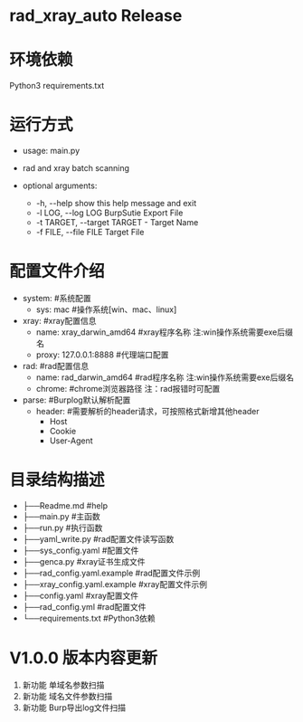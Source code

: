 rad_xray_auto Release
===========================

# 环境依赖
Python3
requirements.txt

# 运行方式
- usage: main.py

- rad and xray batch scanning

- optional arguments:
  - -h, --help            show this help message and exit
  - -l LOG, --log LOG     BurpSutie Export File
  - -t TARGET, --target TARGET
                        - Target Name
  - -f FILE, --file FILE  Target File


# 配置文件介绍
- system:                                       #系统配置
  - sys: mac                                    #操作系统[win、mac、linux]
- xray:                                         #xray配置信息
  - name: xray_darwin_amd64                     #xray程序名称 注:win操作系统需要exe后缀名
  - proxy: 127.0.0.1:8888                       #代理端口配置
- rad:                                          #rad配置信息
  - name: rad_darwin_amd64                      #rad程序名称 注:win操作系统需要exe后缀名
  - chrome:                                     #chrome浏览器路径 注：rad报错时可配置
- parse:                                        #Burplog默认解析配置
  - header:                                     #需要解析的header请求，可按照格式新增其他header
    - Host
    - Cookie
    - User-Agent

# 目录结构描述
- ├──Readme.md                   #help
- ├──main.py                     #主函数
 -    ├──run.py                  #执行函数
 -    ├──yaml_write.py           #rad配置文件读写函数
 -    ├──sys_config.yaml         #配置文件
- ├──genca.py                    #xray证书生成文件
- ├──rad_config.yaml.example     #rad配置文件示例
- ├──xray_config.yaml.example    #xray配置文件示例
- ├──config.yaml                 #xray配置文件
- ├──rad_config.yml              #rad配置文件
- └──requirements.txt            #Python3依赖

# V1.0.0 版本内容更新
1. 新功能	 单域名参数扫描
2. 新功能	 域名文件参数扫描
3. 新功能	 Burp导出log文件扫描
